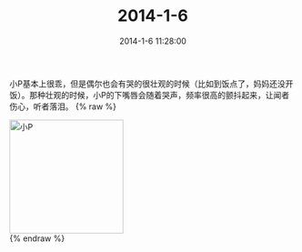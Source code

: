﻿---
title: 2014-1-6
date: 2014-1-6 11:28:00
tags:
categories: 爸爸
---
小P基本上很乖，但是偶尔也会有哭的很壮观的时候（比如到饭点了，妈妈还没开饭）。那种壮观的时候，小P的下嘴唇会随着哭声，频率很高的颤抖起来，让闻者伤心，听者落泪。
{% raw %}
<div style="width:500 px">
<div style="float:left; width:100 px"><img src="/2014-1-6/4065dfcbjw1ec9nvaztpwj21i82iou0x.jpg" width="200" alt="小P"></div>
<div style="clear:both"></div>
</div>
{% endraw %}